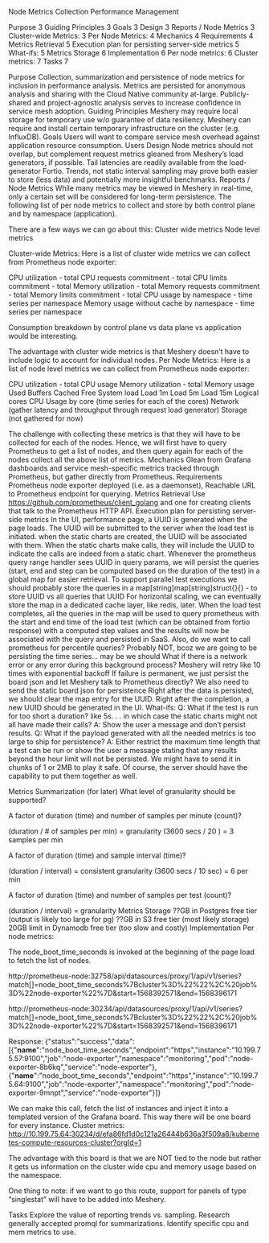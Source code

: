 Node Metrics Collection
Performance Management


Purpose	3
Guiding Principles	3
Goals	3
Design	3
Reports / Node Metrics	3
Cluster-wide Metrics:	3
Per Node Metrics:	4
Mechanics	4
Requirements	4
Metrics Retrieval	5
Execution plan for persisting server-side metrics	5
What-ifs:	5
Metrics Storage	6
Implementation	6
Per node metrics:	6
Cluster metrics:	7
Tasks	7


Purpose
Collection, summarization and persistence of node metrics for inclusion in performance analysis. Metrics are persisted for anonymous analysis and sharing with the Cloud Native community at-large. Publicly-shared and project-agnostic analysis serves to increase confidence in service mesh adoption.
Guiding Principles
Meshery may require local storage for temporary use w/o guarantee of data resiliency. 
Meshery can require and install certain temporary infrastructure on the cluster (e.g. InfluxDB).
Goals
Users will want to compare service mesh overhead against application resource consumption.
Users 
Design
Node metrics should not overlap, but complement request metrics gleaned from Meshery’s load generators, if possible. Tail latencies are readily available from the load-generator Fortio. 
Trends, not static interval sampling may prove both easier to store (less data) and potentially more insightful benchmarks.
Reports / Node Metrics
While many metrics may be viewed in Meshery in real-time, only a certain set will be considered for long-term persistence. The following list of per node metrics to collect and store by both control plane and by namespace (application).

There are a few ways we can go about this:
Cluster wide metrics
Node level metrics

Cluster-wide Metrics:
Here is a list of cluster wide metrics we can collect from Prometheus node exporter:

CPU utilization - total
CPU requests commitment - total
CPU limits commitment - total
Memory utilization - total
Memory requests commitment - total
Memory limits commitment - total
CPU usage by namespace - time series per namespace
Memory usage without cache by namespace - time series per namespace

Consumption breakdown by control plane vs data plane vs application would be interesting.

The advantage with cluster wide metrics is that Meshery doesn’t have to include logic to account for individual nodes.
Per Node Metrics:
Here is a list of node level metrics we can collect from Prometheus node exporter:

CPU utilization - total
CPU usage
Memory utilization - total
Memory usage
Used 
Buffers
Cached
Free
System load
Load 1m
Load 5m
Load 15m
Logical cores
CPU Usage by core (time series for each of the cores)
Network (gather latency and throughput through request load generator)
Storage (not gathered for now)

The challenge with collecting these metrics is that they will have to be collected for each of the nodes. Hence, we will first have to query Prometheus to get a list of nodes, and then query again for each of the nodes collect all the above list of metrics.
Mechanics
Glean from Grafana dashboards and service mesh-specific metrics tracked through Prometheus, but gather directly from Prometheus.
Requirements
Prometheus node exporter deployed (i.e. as a daemonset),
Reachable URL to Prometheus endpoint for querying.
Metrics Retrieval
Use https://github.com/prometheus/client_golang and one for creating clients that talk to the Prometheus HTTP API.
 Execution plan for persisting server-side metrics
In the UI, performance page, a UUID is generated when the page loads.
The UUID will be submitted to the server when the load test is initiated.
when the static charts are created, the UUID will be associated with them. When the static charts make calls, they will include the UUID to indicate the calls are indeed from a static chart.
Whenever the prometheus query range handler sees UUID in query params, we will persist the queries (start, end and step can be computed based on the duration of the test) in a global map for easier retrieval.
To support parallel test executions we should probably store the queries in a map[string]map[string]struct{}{} - to store UUID vs all queries that UUID
For horizontal scaling, we can eventually store the map in a dedicated cache layer, like redis, later.
When the load test completes, all the queries in the map will be used to query prometheus with the start and end time of the load test (which can be obtained from fortio response) with a computed step values and the results will now be associated with the query and persisted in SaaS.
Also, do we want to call prometheus for percentile queries? Probably NOT, bcoz we are going to be persisting the time series… may be we should
What if there is a network error or any error during this background process?
Meshery will retry like 10 times with exponential backoff
If failure is permanent, we just persist the board json and let Meshery talk to Prometheus directly?
We also need to send the static board json for persistence
Right after the data is persisted, we should clear the map entry for the UUID.
Right after the completion, a new UUID should be generated in the UI.
What-ifs:
Q: What if the test is run for too short a duration? like 5s. . . in which case the static charts might not all have made their calls?
A: Show the user a message and don’t persist results.
Q: What if the payload generated with all the needed metrics is too large to ship for persistence?
A: Either restrict the maximum time length that a test can be run or show the user a message stating that any results beyond the hour limit will not be persisted.
We might have to send it in chunks of 1 or 2MB to play it safe. Of course, the server should have the capability to put them together as well.


Metrics Summarization (for later)
What level of granularity should be supported? 

A factor of duration (time) and number of samples per minute (count)?

(duration  / # of samples per min) = granularity
	(3600 secs / 20 ) = 3 samples per min

A factor of duration (time) and sample interval (time)?

(duration / interval) = consistent granularity
(3600 secs / 10 sec) = 6 per min

A factor of duration (time) and number of samples per test (count)?

(duration / interval) = granularity
Metrics Storage
??GB in Postgres free tier (output is likely too large for pg)
??GB in S3 free tier (most likely storage)
20GB limit in Dynamodb free tier (too slow and costly)
Implementation
Per node metrics:

The node_boot_time_seconds is invoked at the beginning of the page load to fetch the list of nodes.

http://prometheus-node:32758/api/datasources/proxy/1/api/v1/series?match[]=node_boot_time_seconds%7Bcluster%3D%22%22%2C%20job%3D%22node-exporter%22%7D&start=1568392571&end=1568396171

http://prometheus-node:30234/api/datasources/proxy/1/api/v1/series?match[]=node_boot_time_seconds%7Bcluster%3D%22%22%2C%20job%3D%22node-exporter%22%7D&start=1568392571&end=1568396171

Response:
{"status":"success","data":[{"__name__":"node_boot_time_seconds","endpoint":"https","instance":"10.199.75.57:9100","job":"node-exporter","namespace":"monitoring","pod":"node-exporter-8b6kq","service":"node-exporter"},{"__name__":"node_boot_time_seconds","endpoint":"https","instance":"10.199.75.64:9100","job":"node-exporter","namespace":"monitoring","pod":"node-exporter-9mnpt","service":"node-exporter"}]}

We can make this call, fetch the list of instances and inject it into a templated version of the Grafana board. This way there will be one board for every instance.
Cluster metrics:
http://10.199.75.64:30234/d/efa86fd1d0c121a26444b636a3f509a8/kubernetes-compute-resources-cluster?orgId=1

The advantage with this board is that we are NOT tied to the node but rather it gets us information on the cluster wide cpu and memory usage based on the namespace.

One thing to note: if we want to go this route, support for panels of type “singlestat” will have to be added into Meshery.

Tasks
Explore the value of reporting trends vs. sampling.
Research generally accepted promql for summarizations.
Identify specific cpu and mem metrics to use.



